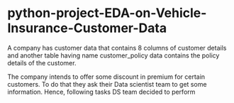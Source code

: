 # python-project-EDA-on-Vehicle-Insurance-Customer-Data

A company has customer data that contains 8 columns of customer details and another table having name customer_policy data contains the policy details of the customer. 

The company intends to offer some discount in premium for certain customers. To do that they ask their Data scientist team to get some information. Hence, following tasks DS team decided to perform

